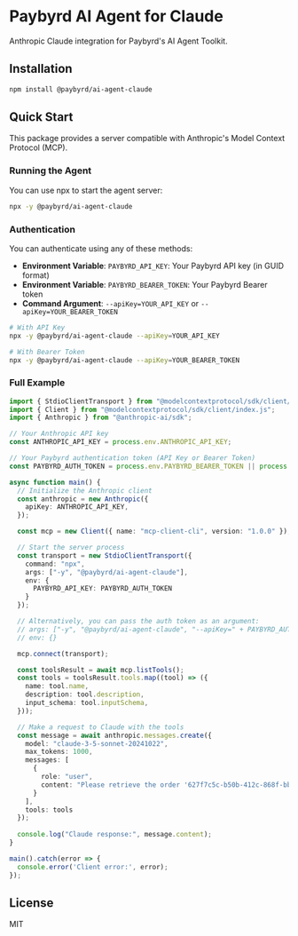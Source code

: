 # Paybyrd AI Agent for Claude

Anthropic Claude integration for Paybyrd's AI Agent Toolkit.

## Installation

```bash
npm install @paybyrd/ai-agent-claude
```

## Quick Start

This package provides a server compatible with Anthropic's Model Context Protocol (MCP).

### Running the Agent

You can use npx to start the agent server:

```bash
npx -y @paybyrd/ai-agent-claude
```

### Authentication

You can authenticate using any of these methods:

- **Environment Variable**: `PAYBYRD_API_KEY`: Your Paybyrd API key (in GUID format)
- **Environment Variable**: `PAYBYRD_BEARER_TOKEN`: Your Paybyrd Bearer token
- **Command Argument**: `--apiKey=YOUR_API_KEY` or `--apiKey=YOUR_BEARER_TOKEN`

```bash
# With API Key
npx -y @paybyrd/ai-agent-claude --apiKey=YOUR_API_KEY

# With Bearer Token
npx -y @paybyrd/ai-agent-claude --apiKey=YOUR_BEARER_TOKEN
```

### Full Example

```typescript
import { StdioClientTransport } from "@modelcontextprotocol/sdk/client/stdio.js";
import { Client } from "@modelcontextprotocol/sdk/client/index.js";
import { Anthropic } from "@anthropic-ai/sdk";

// Your Anthropic API key
const ANTHROPIC_API_KEY = process.env.ANTHROPIC_API_KEY;

// Your Paybyrd authentication token (API Key or Bearer Token)
const PAYBYRD_AUTH_TOKEN = process.env.PAYBYRD_BEARER_TOKEN || process.env.PAYBYRD_API_KEY;

async function main() {
  // Initialize the Anthropic client
  const anthropic = new Anthropic({
    apiKey: ANTHROPIC_API_KEY,
  });

  const mcp = new Client({ name: "mcp-client-cli", version: "1.0.0" });

  // Start the server process
  const transport = new StdioClientTransport({
    command: "npx",
    args: ["-y", "@paybyrd/ai-agent-claude"],
    env: {
      PAYBYRD_API_KEY: PAYBYRD_AUTH_TOKEN
    }
  });

  // Alternatively, you can pass the auth token as an argument:
  // args: ["-y", "@paybyrd/ai-agent-claude", "--apiKey=" + PAYBYRD_AUTH_TOKEN],
  // env: {}

  mcp.connect(transport);

  const toolsResult = await mcp.listTools();
  const tools = toolsResult.tools.map((tool) => ({
    name: tool.name,
    description: tool.description,
    input_schema: tool.inputSchema,
  }));

  // Make a request to Claude with the tools
  const message = await anthropic.messages.create({
    model: "claude-3-5-sonnet-20241022",
    max_tokens: 1000,
    messages: [
      {
        role: "user",
        content: "Please retrieve the order '627f7c5c-b50b-412c-868f-bbae98c16b2e'"
      }
    ],
    tools: tools
  });
  
  console.log("Claude response:", message.content);
}

main().catch(error => {
  console.error('Client error:', error);
});
```

## License

MIT